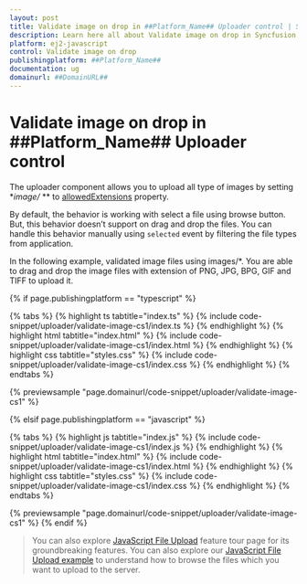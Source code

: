```yaml
---
layout: post
title: Validate image on drop in ##Platform_Name## Uploader control | Syncfusion
description: Learn here all about Validate image on drop in Syncfusion ##Platform_Name## Uploader control of Syncfusion Essential JS 2 and more.
platform: ej2-javascript
control: Validate image on drop 
publishingplatform: ##Platform_Name##
documentation: ug
domainurl: ##DomainURL##
---
```


# Validate image on drop in ##Platform_Name## Uploader control

The uploader component allows you to upload all type of images by setting **image/* ** to [allowedExtensions](../../api/uploader/#allowedextensions) property.

By default, the behavior is working with select a file using browse button. But, this behavior doesn’t support on drag and drop the files. You can handle this behavior manually using `selected` event by filtering the file types from application.

In the following example, validated image files using images/*. You are able to drag and drop the image files with extension of PNG, JPG, BPG, GIF and TIFF to upload it.

{% if page.publishingplatform == "typescript" %}

 {% tabs %}
{% highlight ts tabtitle="index.ts" %}
{% include code-snippet/uploader/validate-image-cs1/index.ts %}
{% endhighlight %}
{% highlight html tabtitle="index.html" %}
{% include code-snippet/uploader/validate-image-cs1/index.html %}
{% endhighlight %}
{% highlight css tabtitle="styles.css" %}
{% include code-snippet/uploader/validate-image-cs1/index.css %}
{% endhighlight %}
{% endtabs %}
        
{% previewsample "page.domainurl/code-snippet/uploader/validate-image-cs1" %}

{% elsif page.publishingplatform == "javascript" %}

{% tabs %}
{% highlight js tabtitle="index.js" %}
{% include code-snippet/uploader/validate-image-cs1/index.js %}
{% endhighlight %}
{% highlight html tabtitle="index.html" %}
{% include code-snippet/uploader/validate-image-cs1/index.html %}
{% endhighlight %}
{% highlight css tabtitle="styles.css" %}
{% include code-snippet/uploader/validate-image-cs1/index.css %}
{% endhighlight %}
{% endtabs %}

{% previewsample "page.domainurl/code-snippet/uploader/validate-image-cs1" %}
{% endif %}

> You can also explore [JavaScript File Upload](https://www.syncfusion.com/javascript-ui-controls/js-file-upload) feature tour page for its groundbreaking features. You can also explore our [JavaScript File Upload example](https://ej2.syncfusion.com/demos/#/material/uploader/default.html) to understand how to browse the files which you want to upload to the server.